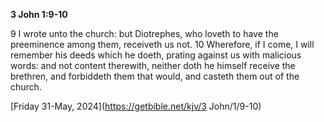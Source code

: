 **3 John 1:9-10**

9 I wrote unto the church: but Diotrephes, who loveth to have the preeminence among them, receiveth us not. 10 Wherefore, if I come, I will remember his deeds which he doeth, prating against us with malicious words: and not content therewith, neither doth he himself receive the brethren, and forbiddeth them that would, and casteth them out of the church.

[Friday 31-May, 2024](https://getbible.net/kjv/3 John/1/9-10)
